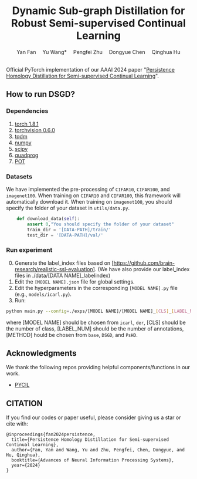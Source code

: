 <div align="center">
  
  <div>
  <h1>Dynamic Sub-graph Distillation for Robust Semi-supervised Continual Learning</h1>
  </div>

  <div>
      Yan Fan&emsp; Yu Wang*&emsp; Pengfei Zhu&emsp; Dongyue Chen&emsp; Qinghua Hu
  </div>


  <br/>

</div>

Official PyTorch implementation of our AAAI 2024 paper "[Persistence Homology Distillation for Semi-supervised Continual Learning](https://openreview.net/pdf?id=qInb7EUmxz)". 

## How to run DSGD?


### Dependencies

1. [torch 1.8.1](https://github.com/pytorch/pytorch)
2. [torchvision 0.6.0](https://github.com/pytorch/vision)
3. [tqdm](https://github.com/tqdm/tqdm)
4. [numpy](https://github.com/numpy/numpy)
5. [scipy](https://github.com/scipy/scipy)
6. [quadprog](https://github.com/quadprog/quadprog)
7. [POT](https://github.com/PythonOT/POT)

### Datasets

We have implemented the pre-processing of `CIFAR10`,  `CIFAR100`, and  `imagenet100`. When training on `CIFAR10` and `CIFAR100`, this framework will automatically download it.  When training on `imagenet100`, you should specify the folder of your dataset in `utils/data.py`.

```python
    def download_data(self):
        assert 0,"You should specify the folder of your dataset"
        train_dir = '[DATA-PATH]/train/'
        test_dir = '[DATA-PATH]/val/'
```

### Run experiment
0. Generate the label_index files based on [https://github.com/brain-research/realistic-ssl-evaluation]. (We have also provide our label_index files in ./data/[DATA NAME]_labelindex)
1. Edit the `[MODEL NAME].json` file for global settings.
2. Edit the hyperparameters in the corresponding `[MODEL NAME].py` file (e.g., `models/icarl.py`).
3. Run:

```bash
python main.py --config=./exps/[MODEL NAME]/[MODEL NAME]_[CLS]_[LABEL_NUM]_[METHOD].json --prefix [LOG_FILE]
```

where [MODEL NAME] should be chosen from `icarl`, `der`, [CLS] should be the number of class,  [LABEL_NUM] should be the number of annotations, [METHOD] hould be chosen from `base`, `DSGD`, and `PsHD`.



## Acknowledgments

We thank the following repos providing helpful components/functions in our work.

- [PYCIL](https://github.com/G-U-N/PyCIL)

## CITATION
If you find our codes or paper useful, please consider giving us a star or cite with:
```
@inproceedings{fan2024persistence,
  title={Persistence Homology Distillation for Semi-supervised Continual Learning},
  author={Fan, Yan and Wang, Yu and Zhu, Pengfei, Chen, Dongyue, and Hu, Qinghua},
  booktitle={Advances of Neural Information Processing Systems},
  year={2024}
}
```


